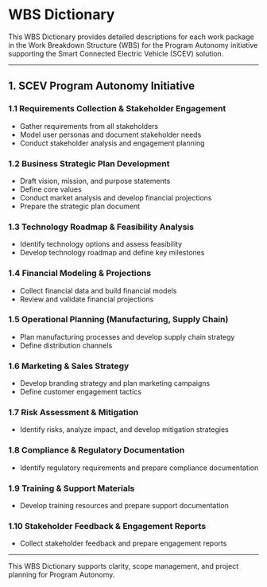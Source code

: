 # WBS Dictionary

This WBS Dictionary provides detailed descriptions for each work package in the Work Breakdown Structure (WBS) for the Program Autonomy initiative supporting the Smart Connected Electric Vehicle (SCEV) solution.

---

## 1. SCEV Program Autonomy Initiative

### 1.1 Requirements Collection & Stakeholder Engagement
- Gather requirements from all stakeholders
- Model user personas and document stakeholder needs
- Conduct stakeholder analysis and engagement planning

### 1.2 Business Strategic Plan Development
- Draft vision, mission, and purpose statements
- Define core values
- Conduct market analysis and develop financial projections
- Prepare the strategic plan document

### 1.3 Technology Roadmap & Feasibility Analysis
- Identify technology options and assess feasibility
- Develop technology roadmap and define key milestones

### 1.4 Financial Modeling & Projections
- Collect financial data and build financial models
- Review and validate financial projections

### 1.5 Operational Planning (Manufacturing, Supply Chain)
- Plan manufacturing processes and develop supply chain strategy
- Define distribution channels

### 1.6 Marketing & Sales Strategy
- Develop branding strategy and plan marketing campaigns
- Define customer engagement tactics

### 1.7 Risk Assessment & Mitigation
- Identify risks, analyze impact, and develop mitigation strategies

### 1.8 Compliance & Regulatory Documentation
- Identify regulatory requirements and prepare compliance documentation

### 1.9 Training & Support Materials
- Develop training resources and prepare support documentation

### 1.10 Stakeholder Feedback & Engagement Reports
- Collect stakeholder feedback and prepare engagement reports

---

This WBS Dictionary supports clarity, scope management, and project planning for Program Autonomy.
